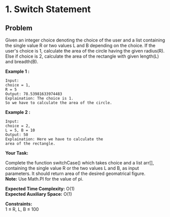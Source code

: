 # 1. Switch Statement

## Problem

Given an integer choice denoting the choice of the user and a list containing the single value R or two values L and B depending on the choice.
If the user's choice is 1, calculate the area of the circle having the given radius(R).  
Else if choice is 2, calculate the area of the rectangle with given length(L) and breadth(B).

**Example 1 :**

```
Input:
choice = 1,
R = 5
Output: 78.53981633974483
Explaination: The choice is 1.
So we have to calculate the area of the circle.
```

**Example 2 :**

```
Input:
choice = 2,
L = 5, B = 10
Output: 50
Explaination: Here we have to calculate the
area of the rectangle.
```

**Your Task:**

Complete the function switchCase() which takes choice and a list arr[], containing the single value R or the two values L and B, as input parameters. It should return area of the desired geomatrical figure.  
**Note:** Use Math.PI for the value of pi.

**Expected Time Complexity:** O(1)  
**Expected Auxiliary Space:** O(1)

**Constraints:**  
1 ≤ R, L, B ≤ 100
